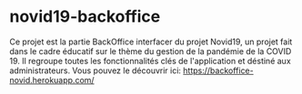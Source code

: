 # novid19-backoffice

Ce projet est la partie BackOffice interfacer du projet Novid19, un projet fait dans le cadre éducatif sur le thème du gestion de la pandémie de la COVID 19. Il regroupe toutes les fonctionnalités clés de l'application et déstiné aux administrateurs. 
Vous pouvez le découvrir ici: https://backoffice-novid.herokuapp.com/
